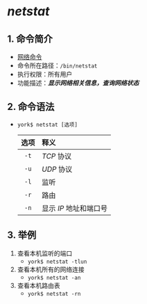 # *netstat*

## 1. 命令简介

- <u>网络命令</u>
- 命令所在路径：`/bin/netstat`
- 执行权限：所有用户
- 功能描述：***显示网络相关信息，查询网络状态***

## 2. 命令语法

- `york$ netstat [选项]`

    | 选项 | 释义 |
    | :---: | :--- |
    | `-t` | *TCP* 协议 |
    | `-u` | *UDP* 协议 |
    | `-l` | 监听 |
    | `-r` | 路由 |
    | `-n` | 显示 *IP* 地址和端口号 |

## 3. 举例

1. 查看本机监听的端口
    - `york$ netstat -tlun`
2. 查看本机所有的网络连接
    - `york$ netstat -an`
3. 查看本机路由表
    - `york$ netstat -rn`